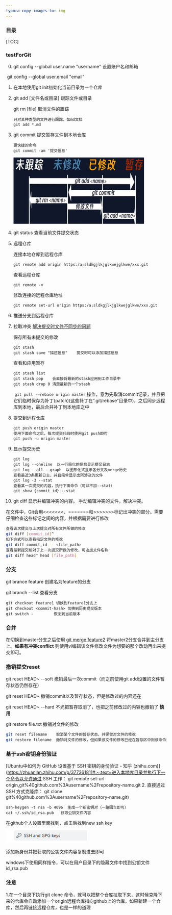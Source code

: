 ```yaml
---
typora-copy-images-to: img
---
```

###  目录

[TOC]


### testForGit
0. git config --global user.name "username" 设置账户名和邮箱

​		git config --global user.email "email"

1. 在本地使用git init初始化当前目录为一个仓库

2. git add [文件名或目录]       跟踪文件或目录

   git rm [file]   取消文件的跟踪

   ```
   只对某种类型的文件进行跟踪，如md文档
   git add *.md  
   ```

3. git commit 提交暂存文件到本地仓库

   ```
   更快捷的命令
   git commit -am '提交信息'  
   ```

   <img src="img\QQ截图20230815170955.png" alt="QQ截图20230815170955" style="zoom:40%;" />

4. git status 查看当前文件提交状态

5. 远程仓库

   连接本地仓库到远程仓库

   ```shell
   git remote add origin https:/a;sldkgjlkjglkwejglkwe/xxx.git
   ```

   查看远程仓库

   ```shell
   git remote -v
   ```

   修改连接的远程仓库地址

   ```shell
   git remote set-url origin https:/a;sldkgjlkjglkwejglkwe/xxx.git 
   ```

6. 推送分支到远程仓库

7. 拉取冲突 [解决提交时文件不同步的问题](https://blog.csdn.net/m0_52316372/article/details/127446080?ops_request_misc=&request_id=&biz_id=102&utm_term=%20failed%20to%20push%20some%20refs%20to%20%27&utm_medium=distribute.pc_search_result.none-task-blog-2~all~sobaiduweb~default-1-127446080.142^v92^control&spm=1018.2226.3001.4187)  

   保存所有未提交的修改

   ```
   git stash
   git stash save "描述信息"    提交时可以添加描述信息
   ```

   查看和应用暂存

   ```
   git stash list
   git stash pop    会直接将最新的stash应用到工作目录中
   git stash drop 0 清楚最新的一个stash
   ```

   ​	`git pull -–rebase origin master` 操作，意为先取消commit记录，并且把它们临时保存为补丁(patch)(这些补丁在”.git/rebase”目录中)，之后同步远程库到本地，最后合并补丁到本地库之中

8. 提交到远程仓库

   ```
   git push origin master
   使用下面命令之后，每次提交代码时使用git push即可
   git push -u origin master
   ```

9. 显示提交历史

   ```
   git log
   git log --oneline  以一行简化的信息显示提交日志
   git log --all --graph  以图形化式显示各分支及merge历史
   查看最近3条更新日志，并且简单显示出所涉及的文件
   git log -3 --stat
   查看某一次提交的内容，执行下面命令（可以不加--stat）
   git show {commit_id} --stat
   ```

10. git diff 显示并编辑冲突的内容。 手动编辑冲突的文件，解决冲突。

​      在文件中，Git会用<<<<<<<、=======和>>>>>>>标记出冲突的部分。需要仔细检查这些标记之间的内容，并根据需要进行修改

```bash
查看该次提交与上次提交对所有文件所做的修改
git diff [commit_id]^
如下方式可以查看指定文件的修改
git diff commit_id -- <file_path>
查看最新提交相对于上一次提交所做的修改，可选加文件名称
git diff head^ head [file_path]
```





### 分支

git brance feature 创建名为feature的分支

git branch --list 查看分支

```
git checkout feature1 切换到feature1分支上
git checkout <commit-hash> 切换到历史提交版本
git switch -         恢复到当前版本
```


### 合并

在切换到master分支之后使用 <u>git merge feature2</u>  将master2分支合并到主分支上。**如果有冲突conflict** 则使用vi编辑该文件修改文件为想要的那个改动再出来提交即可。



### 撤销提交reset

git reset HEAD~ --soft   撤销最后一次commit（而之前使用git add设置的文件暂存状态仍然存在）

git reset HEAD~             撤销commit以及暂存状态，但是修改过的内容还在

git reset HEAD~ --hard 不光把暂存取消了，也把之前修改过的内容也撤销了  **慎用** 

git restore file.txt					撤销对文件的修改

```bash
git reset filename    取消某个文件的暂存状态，并保留对文件的修改
git restore filename  撤销对文件的修改，但如果该文件的修改已经在暂存区中则该命令没有任何作用
```





### 基于ssh密钥身份验证

[Ubuntu中如何为 GitHub 设置基于 SSH 密钥的身份验证 - 知乎 (zhihu.com)](https://zhuanlan.zhihu.com/p/377361811#:~:text=进入本地库目录并执行下一个命令以允许通过 SSH 工作： git remote set-url origin,git%40github.com%3Ausername%2Frepository-name.git 2. 直接通过 SSH 方式克隆库： git clone git%40github.com%3Ausername%2Frepository-name.git) 

```
ssh-keygen -t rsa -b 4096  生成一个新密钥对（一路回车即可）
cat ~/.ssh/id_rsa.pub   获取公钥文件内容
```

在github个人设置里面找到，点击后找到new ssh key

![image-20240315173453142](img\image-20240315173453142.png)

添加新身份并把获取的公钥文件内容复制进去即可

windows下使用同样指令，可以在用户目录下的隐藏文件中找到公钥文件id_rsa.pub

### 注意

1.在一个目录下执行git clone 命令，就可以把整个仓库拉取下来，这时候克隆下来的仓库会自动添加一个origin远程仓库指向github上的仓库。如果新建一个仓库，然后再链接远程仓库，也是一样的道理

